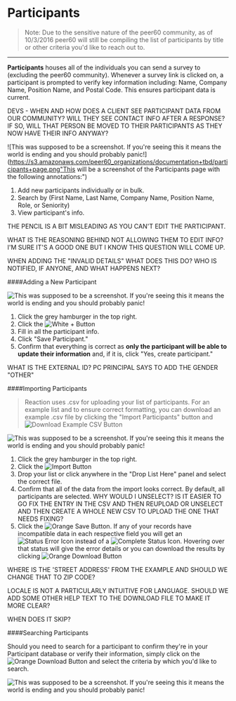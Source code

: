 
# Participants

> Note: Due to the sensitive nature of the peer60 community, as of 10/3/2016 peer60 will still be compiling the list of participants by title or other criteria you'd like to reach out to. 

___

**Participants** houses all of the individuals you can send a survey to (excluding the peer60 community). Whenever a survey link is clicked on, a participant is prompted to verify key information including: Name, Company Name, Position Name, and Postal Code. This ensures participant data is current.

DEVS - WHEN AND HOW DOES A CLIENT SEE PARTICIPANT DATA FROM OUR COMMUNITY? WILL THEY SEE CONTACT INFO AFTER A RESPONSE? IF SO, WILL THAT PERSON BE MOVED TO THEIR PARTICIPANTS AS THEY NOW HAVE THEIR INFO ANYWAY? 


![This was supposed to be a screenshot. If you're seeing this it means the world is ending and you should probably panic!](https://s3.amazonaws.com/peer60_organizations/documentation+tbd/participants+page.png"This will be a screenshot of the Participants page with the following annotations:")

1. Add new participants individually or in bulk.
2. Search by (First Name, Last Name, Company Name, Position Name, Role, or Seniority)
3. View participant's info.

THE PENCIL IS A BIT MISLEADING AS YOU CAN'T EDIT THE PARTICIPANT.

WHAT IS THE REASONING BEHIND NOT ALLOWING THEM TO EDIT INFO? I'M SURE IT'S A GOOD ONE BUT I KNOW THIS QUESTION WILL COME UP.

WHEN ADDING THE "INVALID DETAILS" WHAT DOES THIS DO? WHO IS NOTIFIED, IF ANYONE, AND WHAT HAPPENS NEXT?

####Adding a New Participant

![This was supposed to be a screenshot. If you're seeing this it means the world is ending and you should probably panic!](https://s3.amazonaws.com/peer60_organizations/documentation+tbd/add+participant.gif "This will be a gif of the process to add a new participant... experiment speeding up the video a bit for typing in the actual data")

1. Click the grey hamburger in the top right.
2. Click the ![White + Button](https://octodex.github.com/images/yaktocat)
3. Fill in all the participant info.
4. Click "Save Participant."
5. Confirm that everything is correct as **only the participant will be able to update their information** and, if it is, click "Yes, create participant."

WHAT IS THE EXTERNAL ID? 
PC PRINCIPAL SAYS TO ADD THE GENDER "OTHER"


####Importing Participants

>Reaction uses .csv for uploading your list of participants. For an example list and to ensure correct formatting, you can download an example .csv file by clicking the "Import Participants" button and ![Download Example CSV Button](https://octodex.github.com/images/yaktocat)

![This was supposed to be a screenshot. If you're seeing this it means the world is ending and you should probably panic!](http://ima.gs/Placeholder-400x200.png "This will be a gif of the process to import participants...")

1. Click the grey hamburger in the top right.
2. Click the ![Import Button](https://octodex.github.com/images/yaktocat)
3. Drop your list or click anywhere in the "Drop List Here" panel and select the correct file.
4. Confirm that all of the data from the import looks correct. By default, all participants are selected. WHY WOULD I UNSELECT? IS IT EASIER TO GO FIX THE ENTRY IN THE CSV AND THEN REUPLOAD OR UNSELECT AND THEN CREATE A WHOLE NEW CSV TO UPLOAD THE ONE THAT NEEDS FIXING?
5. Click the ![Orange Save Button](https://octodex.github.com/images/yaktocat). If any of your records have incompatible data in each respective field you will get an ![Status Error Icon](https://octodex.github.com/images/yaktocat) instead of a ![Complete Status Icon](https://octodex.github.com/images/yaktocat). Hovering over that status will give the error details or you can download the results by clicking ![Orange Download Button](https://octodex.github.com/images/yaktocat)

WHERE IS THE 'STREET ADDRESS' FROM THE EXAMPLE AND SHOULD WE CHANGE THAT TO ZIP CODE? 

LOCALE IS NOT A PARTICULARLY INTUITIVE FOR LANGUAGE. SHOULD WE ADD SOME OTHER HELP TEXT TO THE DOWNLOAD FILE TO MAKE IT MORE CLEAR?

WHEN DOES IT SKIP?

####Searching Participants

Should you need to search for a participant to confirm they're in your Participant database or verify their information, simply click on the ![Orange Download Button](https://octodex.github.com/images/yaktocat) and select the criteria by which you'd like to search. 

![This was supposed to be a screenshot. If you're seeing this it means the world is ending and you should probably panic!](http://ima.gs/Placeholder-400x200.png "This will be a gif of the process to import participants...")
